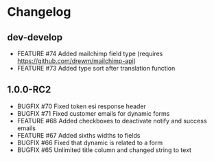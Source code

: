 # Changelog

## dev-develop

 - FEATURE    #74    Added mailchimp field type (requires https://github.com/drewm/mailchimp-api)
 - FEATURE    #73    Added type sort after translation function
 
## 1.0.0-RC2
 
 - BUGFIX     #70    Fixed token esi response header
 - BUGFIX     #71    Fixed customer emails for dynamic forms
 - FEATURE    #68    Added checkboxes to deactivate notify and success emails
 - FEATURE    #67    Added sixths widths to fields
 - BUGFIX     #66    Fixed that dynamic is related to a form
 - BUGFIX     #65    Unlimited title column and changed string to text

